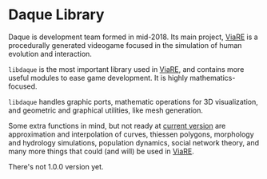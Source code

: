 # Daque Library

Daque is development team formed in mid-2018. Its main project, [ViaRE] is a procedurally generated videogame focused in the simulation of human evolution and interaction.

`libdaque` is the most important library used in [ViaRE],  and contains more useful modules to ease game development. It is highly mathematics-focused.

`libdaque` handles graphic ports, mathematic operations for 3D visualization, and geometric and graphical utilities, like mesh generation.

Some extra functions in mind, but not ready at [current version] are approximation and interpolation of curves, thiessen polygons, morphology and hydrology simulations, population dynamics, social network theory, and many more things that could (and will) be used in [ViaRE].

There's not 1.0.0 version yet.

[current version]: https://github.com/daque-dev/libdaque/releases
[ViaRE]: https://github.com/daque-dev/viare
